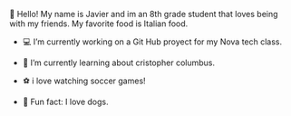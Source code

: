 


 🤤 Hello! My name is Javier and im an 8th grade student that loves being with my friends. My favorite food is Italian food.

- 💻 I’m currently working on a Git Hub proyect for my Nova tech class.
- 📖 I’m currently learning about cristopher columbus.


- ⚽ i love watching soccer games!
- 🐶 Fun fact: I love dogs.

